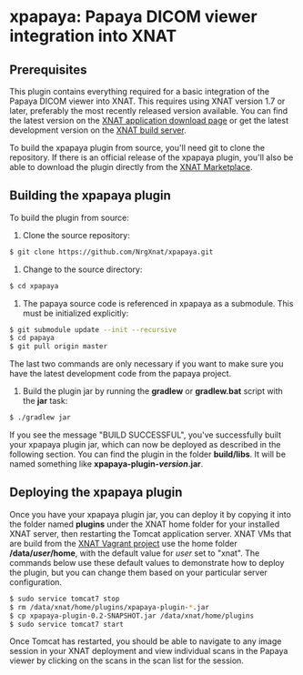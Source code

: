 # xpapaya: Papaya DICOM viewer integration into XNAT

## Prerequisites

This plugin contains everything required for a basic integration of the Papaya DICOM viewer into XNAT.
This requires using XNAT version 1.7 or later, preferably the most recently released version available.
You can find the latest version on the [XNAT application download page](https://bintray.com/nrgxnat/applications/XNAT/_latestVersion)
or get the latest development version on the [XNAT build server](https://jenkins1.xnat.org/job/XNAT%20Web/lastSuccessfulBuild/).

To build the xpapaya plugin from source, you'll need git to clone the repository. If there is an
official release of the xpapaya plugin, you'll also be able to download the plugin directly from the 
[XNAT Marketplace](https://marketplace.xnat.org).

## Building the xpapaya plugin

To build the plugin from source:

1. Clone the source repository:

 ```bash
 $ git clone https://github.com/NrgXnat/xpapaya.git
 ```

1. Change to the source directory:

 ```bash
 $ cd xpapaya
 ```

1. The papaya source code is referenced in xpapaya as a submodule. This must be initialized explicitly:

 ```bash
 $ git submodule update --init --recursive
 $ cd papaya
 $ git pull origin master
 ```

 The last two commands are only necessary if you want to make sure you have the latest development code
 from the papaya project.

1. Build the plugin jar by running the **gradlew** or **gradlew.bat** script with the **jar** task:

 ```bash
 $ ./gradlew jar
 ```

 If you see the message "BUILD SUCCESSFUL", you've successfully built your xpapaya plugin jar, which can
 now be deployed as described in the following section. You can find the plugin in the folder **build/libs**.
 It will be named something like **xpapaya-plugin-_version_.jar**.

## Deploying the xpapaya plugin

Once you have your xpapaya plugin jar, you can deploy it by copying it into the folder named **plugins** 
under the XNAT home folder for your installed XNAT server, then restarting the Tomcat application server.
XNAT VMs that are build from the [XNAT Vagrant project](https://bitbucket.org/xnatdev/xnat-vagrant.git)
use the home folder **/data/_user_/home**, with the default value for _user_ set to "xnat". The commands
below use these default values to demonstrate how to deploy the plugin, but you can change them based on
your particular server configuration.

```bash
$ sudo service tomcat7 stop
$ rm /data/xnat/home/plugins/xpapaya-plugin-*.jar
$ cp xpapaya-plugin-0.2-SNAPSHOT.jar /data/xnat/home/plugins
$ sudo service tomcat7 start
```

Once Tomcat has restarted, you should be able to navigate to any image session in your XNAT deployment
and view individual scans in the Papaya viewer by clicking on the scans in the scan list for the session.
